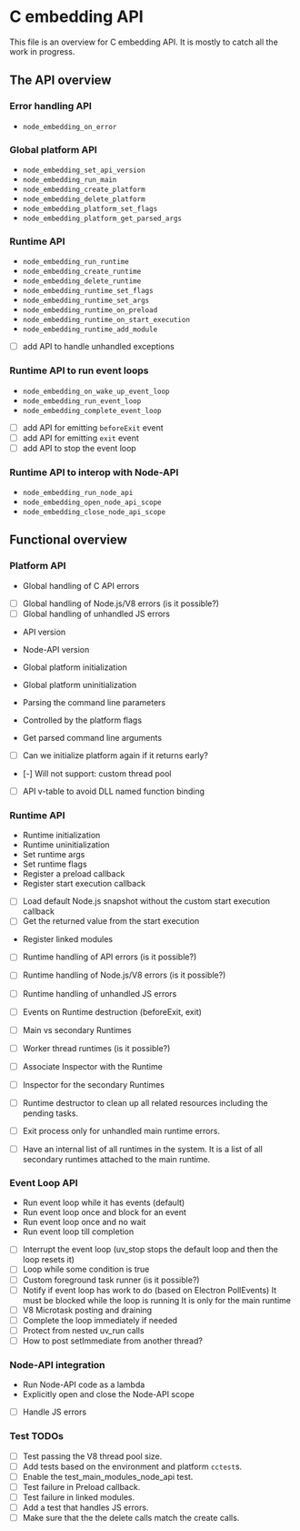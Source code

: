 # C embedding API

This file is an overview for C embedding API.
It is mostly to catch all the work in progress.

## The API overview

### Error handling API
- `node_embedding_on_error`

### Global platform API
- `node_embedding_set_api_version`
- `node_embedding_run_main`
- `node_embedding_create_platform`
- `node_embedding_delete_platform`
- `node_embedding_platform_set_flags`
- `node_embedding_platform_get_parsed_args`

### Runtime API
- `node_embedding_run_runtime`
- `node_embedding_create_runtime`
- `node_embedding_delete_runtime`
- `node_embedding_runtime_set_flags`
- `node_embedding_runtime_set_args`
- `node_embedding_runtime_on_preload`
- `node_embedding_runtime_on_start_execution`
- `node_embedding_runtime_add_module`
- [ ] add API to handle unhandled exceptions

### Runtime API to run event loops
- `node_embedding_on_wake_up_event_loop`
- `node_embedding_run_event_loop`
- `node_embedding_complete_event_loop`
- [ ] add API for emitting `beforeExit` event
- [ ] add API for emitting `exit` event
- [ ] add API to stop the event loop

### Runtime API to interop with Node-API
- `node_embedding_run_node_api`
- `node_embedding_open_node_api_scope`
- `node_embedding_close_node_api_scope`

## Functional overview

### Platform API

- Global handling of C API errors
- [ ] Global handling of Node.js/V8 errors (is it possible?)
- [ ] Global handling of unhandled JS errors

- API version
- Node-API version

- Global platform initialization
- Global platform uninitialization
- Parsing the command line parameters
- Controlled by the platform flags
- Get parsed command line arguments

- [ ] Can we initialize platform again if it returns early?
- [-] Will not support: custom thread pool

- [ ] API v-table to avoid DLL named function binding

### Runtime API

- Runtime initialization
- Runtime uninitialization
- Set runtime args
- Set runtime flags
- Register a preload callback
- Register start execution callback
- [ ] Load default Node.js snapshot without the custom start execution callback
- [ ] Get the returned value from the start execution
- Register linked modules

- [ ] Runtime handling of API errors (is it possible?)
- [ ] Runtime handling of Node.js/V8 errors (is it possible?)
- [ ] Runtime handling of unhandled JS errors

- [ ] Events on Runtime destruction (beforeExit, exit)
- [ ] Main vs secondary Runtimes
- [ ] Worker thread runtimes (is it possible?)
- [ ] Associate Inspector with the Runtime
- [ ] Inspector for the secondary Runtimes
- [ ] Runtime destructor to clean up all related resources including the
      pending tasks.
- [ ] Exit process only for unhandled main runtime errors.
- [ ] Have an internal list of all runtimes in the system.
      It is a list of all secondary runtimes attached to the main runtime.

### Event Loop API

- Run event loop while it has events (default)
- Run event loop once and block for an event
- Run event loop once and no wait
- Run event loop till completion
- [ ] Interrupt the event loop (uv_stop stops the default loop and then
      the loop resets it)
- [ ] Loop while some condition is true
- [ ] Custom foreground task runner (is it possible?)
- [ ] Notify if event loop has work to do (based on Electron PollEvents)
      It must be blocked while the loop is running
      It is only for the main runtime
- [ ] V8 Microtask posting and draining
- [ ] Complete the loop immediately if needed
- [ ] Protect from nested uv_run calls
- [ ] How to post setImmediate from another thread?

### Node-API integration

- Run Node-API code as a lambda
- Explicitly open and close the Node-API scope
- [ ] Handle JS errors

### Test TODOs

- [ ] Test passing the V8 thread pool size.
- [ ] Add tests based on the environment and platform `cctest`s.
- [ ] Enable the test_main_modules_node_api test.
- [ ] Test failure in Preload callback.
- [ ] Test failure in linked modules.
- [ ] Add a test that handles JS errors.
- [ ] Make sure that the the delete calls match the create calls.
